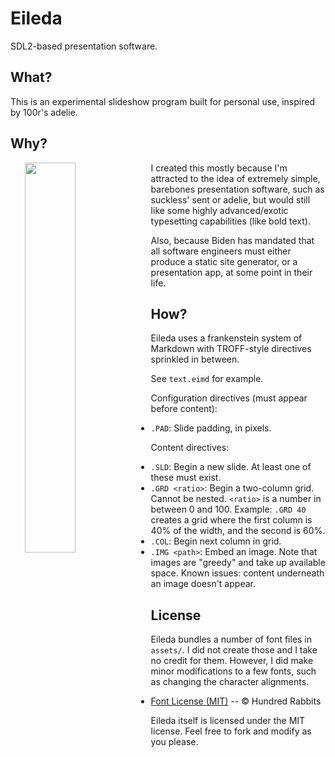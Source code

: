 # Eileda

SDL2-based presentation software.

## What?

This is an experimental slideshow program built for personal use, inspired by
100r's adelie.

## Why?

<img align="right" width="40%" style="float: left; padding-left: 20px" src="https://0x0.st/XwQE.gif" />

I created this mostly because I'm attracted to the idea of extremely simple,
barebones presentation software, such as suckless' sent or adelie, but would
still like some highly advanced/exotic typesetting capabilities (like bold
text).

Also, because Biden has mandated that all software engineers must either produce
a static site generator, or a presentation app, at some point in their life.

## How?

Eileda uses a frankenstein system of Markdown with TROFF-style directives
sprinkled in between.

See `text.eimd` for example.

Configuration directives (must appear before content):

- `.PAD`: Slide padding, in pixels.

Content directives:

- `.SLD`: Begin a new slide. At least one of these must exist.
- `.GRD <ratio>`: Begin a two-column grid. Cannot be nested. `<ratio>` is a
  number in between 0 and 100. Example: `.GRD 40` creates a grid where the first
  column is 40% of the width, and the second is 60%.
- `.COL`: Begin next column in grid.
- `.IMG <path>`: Embed an image. Note that images are "greedy" and take up
  available space. Known issues: content underneath an image doesn't appear.

## License

Eileda bundles a number of font files in `assets/`. I did not create those and I
take no credit for them. However, I did make minor modifications to a few fonts,
such as changing the character alignments.

- [Font License (MIT)](https://git.sr.ht/~rabbits/turye/tree/main/item/LICENSE)
  -- © Hundred Rabbits

Eileda itself is licensed under the MIT license. Feel free to fork and modify as
you please.
